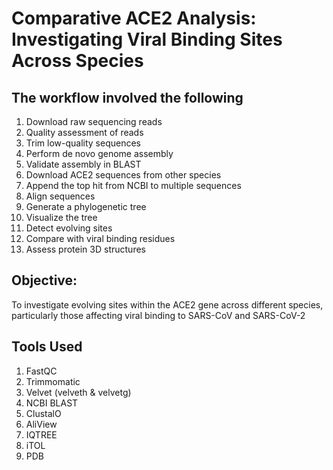# Comparative ACE2 Analysis: Investigating Viral Binding Sites Across Species 

## The workflow involved the following
1. Download raw sequencing reads
2. Quality assessment of reads
3. Trim low-quality sequences
4. Perform de novo genome assembly
5. Validate assembly in BLAST
6. Download ACE2 sequences from other species
7. Append the top hit from NCBI to multiple sequences
8. Align sequences
9. Generate a phylogenetic tree
10. Visualize the tree
11. Detect evolving sites
14. Compare with viral binding residues
15. Assess protein 3D structures


## Objective:

To investigate evolving sites within the ACE2 gene across different species, particularly those affecting viral binding to SARS-CoV and SARS-CoV-2

## Tools Used
1. FastQC
2. Trimmomatic
3. Velvet (velveth & velvetg)
4. NCBI BLAST
5. ClustalO
6. AliView
7. IQTREE
8. iTOL
9. PDB

